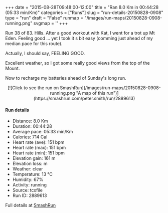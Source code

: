 +++
date = "2015-08-28T09:48:00-12:00"
title = "Ran 8.0 Km in 00:44:28 (05:33 min/Km)"
categories = ["Runs"]
slug = "run-details-20150828-0908"
type = "run"
draft = "False"
runmap = "/images/run-maps/20150828-0908-running.png"
svgmap = '<polyline points="55 5, 56 1, 48 1, 39 5, 34 11, 29 31, 12 76, 12 77, 15 78, 38 82, 43 86, 44 92, 47 95, 64 100, 63 86, 66 73, 71 68, 81 64, 88 67, 85 79, 89 84, 84 90, 78 91, 72 85, 72 83, 73 83, 74 82, 77 81, 79 77, 77 73, 80 66, 78 63, 86 61, 82 57, 75 55, 71 51, 65 46, 59 46, 65 34, 66 31, 60 23, 62 17, 56 14, 57 8, 62 1, 58 0, 55 6">'
+++

Run 38 of 83. Hills. After a good workout with Kat, I went for a trot up Mt Eden. Feeling good ... yet I took it s bit easy (comming just ahead of my median pace for this route). 

Actually, I should say, FEELING GOOD. 

Excellent weather, so I got some really good views from the top of the Mount. 

Now to recharge my batteries ahead of Sunday's long run. 



<!--more-->

<center>
[![Click to see the run on SmashRun](/images/run-maps/20150828-0908-running.png "A map of this run")](https://smashrun.com/peter.smith/run/2889613)
</center>

#### Run details

* Distance: 8.0 Km
* Duration: 00:44:28
* Average pace: 05:33 min/Km
* Calories: 714 Cal
* Heart rate (ave): 151 bpm
* Heart rate (max): 151 bpm
* Heart rate (min): 151 bpm
* Elevation gain: 161 m
* Elevation loss:  m
* Weather: clear
* Temperature: 13 &deg;C
* Humidity: 67%
* Activity: running
* Source: tcxfile
* Run ID: 2889613

Full details at [SmashRun](https://smashrun.com/peter.smith/run/2889613)